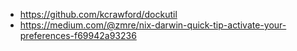 - https://github.com/kcrawford/dockutil
- https://medium.com/@zmre/nix-darwin-quick-tip-activate-your-preferences-f69942a93236